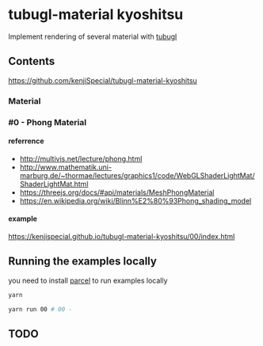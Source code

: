 # tubugl-material kyoshitsu

Implement rendering of several material with [tubugl](https://github.com/kenjiSpecial/tubugl)


## Contents

https://github.com/kenjiSpecial/tubugl-material-kyoshitsu


### Material

### #0 - Phong Material

#### referrence
- http://multivis.net/lecture/phong.html
- http://www.mathematik.uni-marburg.de/~thormae/lectures/graphics1/code/WebGLShaderLightMat/ShaderLightMat.html
- https://threejs.org/docs/#api/materials/MeshPhongMaterial
- https://en.wikipedia.org/wiki/Blinn%E2%80%93Phong_shading_model


#### example

https://kenjispecial.github.io/tubugl-material-kyoshitsu/00/index.html

## Running the examples locally

you need to install [parcel](https://github.com/parcel-bundler/parcel) to run examples locally

```sh
yarn

yarn run 00 # 00 - 

```

## TODO